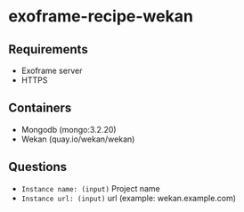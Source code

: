 # exoframe-recipe-wekan

## Requirements
  * Exoframe server
  * HTTPS

## Containers
  * Mongodb (mongo:3.2.20)
  * Wekan (quay.io/wekan/wekan)

## Questions
  * `Instance name: (input)` Project name
  * `Instance url: (input)` url (example: wekan.example.com)
